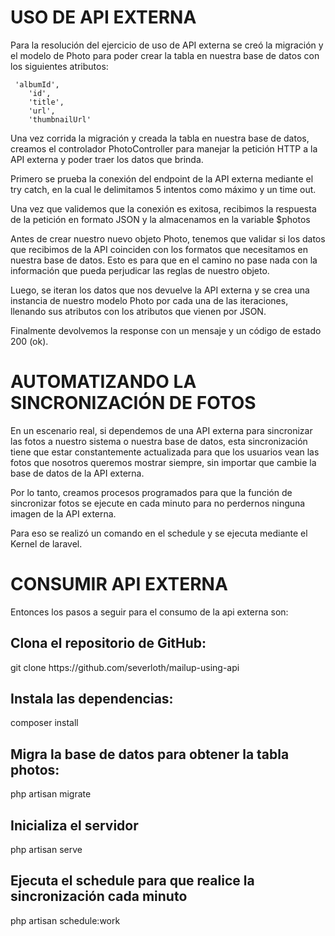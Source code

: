 <h1>USO DE API EXTERNA</h1>

Para la resolución del ejercicio de uso de API externa se creó la migración y el modelo de Photo para poder crear la tabla en nuestra base de datos con los siguientes atributos:

     'albumId',
        'id',
        'title',
        'url',
        'thumbnailUrl'



Una vez corrida la migración y creada la tabla en nuestra base de datos, creamos el controlador PhotoController para manejar la petición HTTP a la API externa y poder traer los datos que brinda.


Primero se prueba la conexión del endpoint de la API externa mediante el try catch, en la cual le delimitamos 5 intentos como máximo y un time out. 

Una vez que validemos que la conexión es exitosa, recibimos la respuesta de la petición en formato JSON y la almacenamos en la variable $photos

Antes de crear nuestro nuevo objeto Photo, tenemos que validar si los datos que recibimos de la API coinciden con los formatos que necesitamos en nuestra base de datos. Esto es para que en el camino no pase nada con la información que pueda perjudicar las reglas de nuestro objeto.

Luego, se iteran los datos que nos devuelve la API externa y se crea una instancia de nuestro modelo Photo por cada una de las iteraciones, llenando sus atributos con los atributos que vienen por JSON. 


Finalmente devolvemos la response con un mensaje y un código de estado 200 (ok).



<h1>AUTOMATIZANDO LA SINCRONIZACIÓN DE FOTOS</h1>

En un escenario real, si dependemos de una API externa para sincronizar las fotos a nuestro sistema o nuestra base de datos, esta sincronización tiene que estar constantemente actualizada para que los usuarios vean las fotos que nosotros queremos mostrar siempre, sin importar que cambie la base de datos de la API externa.

Por lo tanto, creamos procesos programados para que la función de sincronizar fotos se ejecute en cada minuto para no perdernos ninguna imagen de la API externa.

Para eso se realizó un comando en el schedule y se ejecuta mediante el Kernel de laravel.


<h1>CONSUMIR API EXTERNA</h1>

Entonces los pasos a seguir para el consumo de la api externa son:

<h2>Clona el repositorio de GitHub:</h2>
git clone https://github.com/severloth/mailup-using-api

<h2>Instala las dependencias:</h2>
	composer install

<h2>Migra la base de datos para obtener la tabla photos:</h2>
	php artisan migrate
	
<h2>Inicializa el servidor</h2>
	php artisan serve

<h2>Ejecuta el schedule para que realice la sincronización cada minuto </h2>
	php artisan schedule:work


